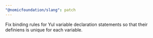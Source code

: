 ```yaml
---
"@nomicfoundation/slang": patch
---
```


Fix binding rules for Yul variable declaration statements so that their definiens is unique for each variable.
